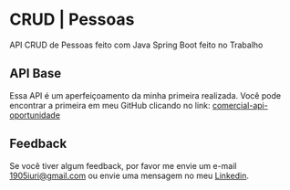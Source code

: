 # CRUD | Pessoas

API CRUD de Pessoas feito com Java Spring Boot feito no Trabalho


## API Base
Essa API é um aperfeiçoamento da minha primeira realizada. Você pode encontrar a primeira em meu GitHub clicando no link: [comercial-api-oportunidade](https://github.com/iuricontarelli/comercial-api-oportunidade)


## Feedback

Se você tiver algum feedback, por favor me envie um e-mail 1905iuri@gmail.com ou envie uma mensagem no meu [Linkedin](https://www.linkedin.com/in/iuricontarelli/).

